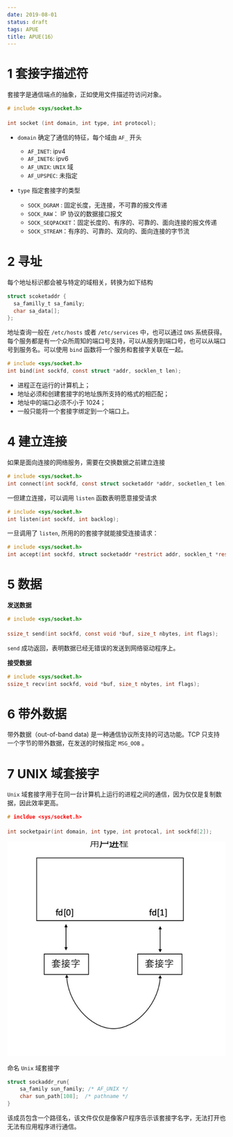 ```yaml
---
date: 2019-08-01
status: draft
tags: APUE
title: APUE(16）
---
```


# 1 套接字描述符

套接字是通信端点的抽象，正如使用文件描述符访问对象。
```c
# include <sys/socket.h>

int socket (int domain, int type, int protocol);
```
- `domain` 确定了通信的特征，每个域由 `AF_` 开头
    - `AF_INET`:  ipv4 
    - `AF_INET6`:  ipv6
    - `AF_UNIX`:  `UNIX` 域
    - `AF_UPSPEC`: 未指定

- `type` 指定套接字的类型
    - `SOCK_DGRAM` : 固定长度，无连接，不可靠的报文传递
    - `SOCK_RAW`： IP  协议的数据接口报文
    - `SOCK_SEQPACKET`：固定长度的、有序的、可靠的、面向连接的报文传递
    - `SOCK_STREAM`：有序的、可靠的、双向的、面向连接的字节流

# 2 寻址
每个地址标识都会被与特定的域相关，转换为如下结构
```c
struct scoketaddr {
  sa_familly_t sa_family;
  char sa_data[];  
};
```

地址查询一般在 `/etc/hosts` 或者 `/etc/services` 中，也可以通过 `DNS` 系统获得。每个服务都是有一个众所周知的端口号支持，可以从服务到端口号，也可以从端口号到服务名。可以使用 `bind` 函数将一个服务和套接字关联在一起。
```c
# include <sys/socket.h>
int bind(int sockfd, const struct *addr, socklen_t len);
```
- 进程正在运行的计算机上；
- 地址必须和创建套接字的地址族所支持的格式的相匹配；
- 地址中的端口必须不小于 1024；
- 一般只能将一个套接字绑定到一个端口上。

# 4 建立连接
如果是面向连接的网络服务，需要在交换数据之前建立连接
```c
# include <sys/socket.h>
int connect(int sockfd, const struct socketaddr *addr, socketlen_t len);
```
一但建立连接，可以调用 `listen` 函数表明愿意接受请求
```c
# include <sys/socket.h>
int listen(int sockfd, int backlog);
```
一旦调用了 `listen`, 所用的的套接字就能接受连接请求：
```c
# include <sys/socket.h>
int accept(int sockfd, struct socketaddr *restrict addr, socklen_t *restrict len);
```
# 5 数据
**发送数据**
```c
# include <sys/socket.h>

ssize_t send(int sockfd, const void *buf, size_t nbytes, int flags);
```

`send` 成功返回，表明数据已经无错误的发送到网络驱动程序上。

**接受数据**

```c
# include <sys/socket.h>
ssize_t recv(int sockfd, void *buf, size_t nbytes, int flags);
```

# 6 带外数据
带外数据（out-of-band data) 是一种通信协议所支持的可选功能。TCP 只支持一个字节的带外数据，在发送的时候指定 `MSG_OOB` 。


# 7 UNIX 域套接字
`Unix` 域套接字用于在同一台计算机上运行的进程之间的通信，因为仅仅是复制数据，因此效率更高。
```c
# incldue <sys/socket.h>

int socketpair(int domain, int type, int protocal, int sockfd[2]);
```

![](./_image/2019-08-01-20-17-46.jpg?r=50)

命名 `Unix` 域套接字
```c
struct sockaddr_run{
    sa_family sun_family; /* AF_UNIX */
    char sun_path[108];  /* pathname */
}
```
该成员包含一个路径名，该文件仅仅是像客户程序告示该套接字名字，无法打开也无法有应用程序进行通信。


